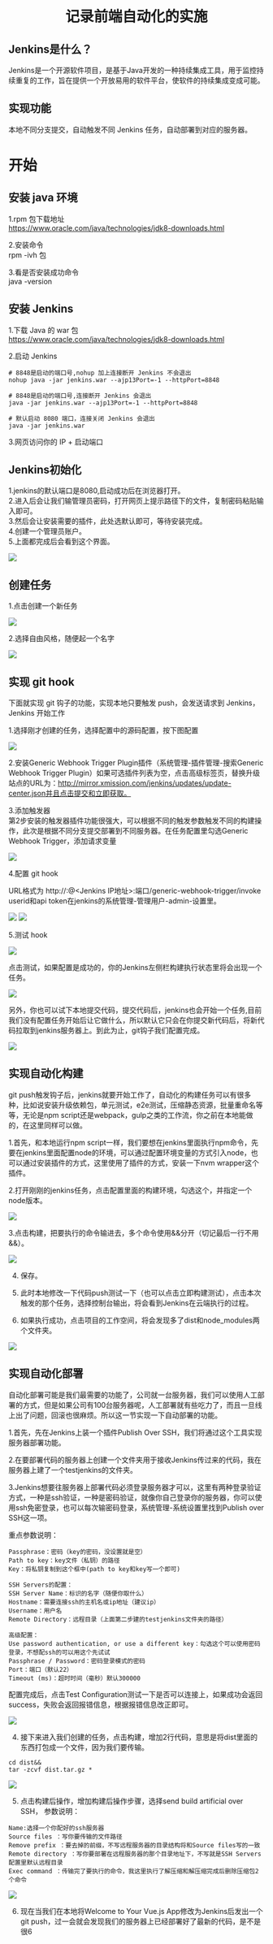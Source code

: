<p>
<h1 align='center'>记录前端自动化的实施</h1>    
</p>

## Jenkins是什么？
Jenkins是一个开源软件项目，是基于Java开发的一种持续集成工具，用于监控持续重复的工作，旨在提供一个开放易用的软件平台，使软件的持续集成变成可能。

## 实现功能
本地不同分支提交，自动触发不同 Jenkins 任务，自动部署到对应的服务器。

# 开始

## 安装 java 环境

1.rpm 包下载地址<br/>
https://www.oracle.com/java/technologies/jdk8-downloads.html
  
2.安装命令<br/>
rpm -ivh 包
  
3.看是否安装成功命令<br/>
java -version
  

## 安装 Jenkins 

1.下载 Java 的 war 包<br/>
https://www.oracle.com/java/technologies/jdk8-downloads.html

2.启动 Jenkins<br/>

```
# 8848是启动的端口号,nohup 加上连接断开 Jenkins 不会退出
nohup java -jar jenkins.war --ajp13Port=-1 --httpPort=8848 

# 8848是启动的端口号,连接断开 Jenkins 会退出
java -jar jenkins.war --ajp13Port=-1 --httpPort=8848 

# 默认启动 8080 端口，连接关闭 Jenkins 会退出
java -jar jenkins.war 
```

3.网页访问你的 IP + 启动端口<br/>

## Jenkins初始化
1.jenkins的默认端口是8080,启动成功后在浏览器打开。<br/>
2.进入后会让我们输管理员密码，打开网页上提示路径下的文件，复制密码粘贴输入即可。<br/>
3.然后会让安装需要的插件，此处选默认即可，等待安装完成。<br/>
4.创建一个管理员账户。<br/>
5.上面都完成后会看到这个界面。<br/>

<img src="https://user-gold-cdn.xitu.io/2018/4/14/162c486771d8309c?imageView2/0/w/1280/h/960/format/webp/ignore-error/1" >

## 创建任务

1.点击创建一个新任务

<img src="https://user-gold-cdn.xitu.io/2018/4/14/162c48a03fd6dfdd?imageView2/0/w/1280/h/960/format/webp/ignore-error/1" />

2.选择自由风格，随便起一个名字

<img src="https://user-gold-cdn.xitu.io/2018/4/14/162c48a7c39e576f?imageView2/0/w/1280/h/960/format/webp/ignore-error/1" />

## 实现 git hook

下面就实现 git 钩子的功能，实现本地只要触发 push，会发送请求到 Jenkins，Jenkins 开始工作

1.选择刚才创建的任务，选择配置中的源码配置，按下图配置

<img src="./img/1.png">

2.安装Generic Webhook Trigger Plugin插件（系统管理-插件管理-搜索Generic Webhook Trigger Plugin）如果可选插件列表为空，点击高级标签页，替换升级站点的URL为：http://mirror.xmission.com/jenkins/updates/update-center.json并且点击提交和立即获取。

3.添加触发器<br/>
第2步安装的触发器插件功能很强大，可以根据不同的触发参数触发不同的构建操作，此次是根据不同分支提交部署到不同服务器。在任务配置里勾选Generic Webhook Trigger，添加请求变量

<img src="./img/2.png">

4.配置 git hook

URL格式为 http://<User ID>:<API Token>@<Jenkins IP地址>:端口/generic-webhook-trigger/invoke <br/>
userid和api token在jenkins的系统管理-管理用户-admin-设置里。
  
<img src="./img/3.png">

<img src="./img/4.png">

5.测试 hook

<img src="https://user-gold-cdn.xitu.io/2018/4/14/162c4df2c9b49941?imageView2/0/w/1280/h/960/format/webp/ignore-error/1">

点击测试，如果配置是成功的，你的Jenkins左侧栏构建执行状态里将会出现一个任务。

<img src="https://user-gold-cdn.xitu.io/2018/4/15/162c4e3169a3c1f3?imageView2/0/w/1280/h/960/format/webp/ignore-error/1">

另外，你也可以试下本地提交代码，提交代码后，jenkins也会开始一个任务,目前我们没有配置任务开始后让它做什么，所以默认它只会在你提交新代码后，将新代码拉取到jenkins服务器上。到此为止，git钩子我们配置完成。

<img src="https://user-gold-cdn.xitu.io/2018/4/15/162c7630b81b74c9?imageslim">


## 实现自动化构建

git push触发钩子后，jenkins就要开始工作了，自动化的构建任务可以有很多种，比如说安装升级依赖包，单元测试，e2e测试，压缩静态资源，批量重命名等等，无论是npm script还是webpack，gulp之类的工作流，你之前在本地能做的，在这里同样可以做。

1.首先，和本地运行npm script一样，我们要想在jenkins里面执行npm命令，先要在jenkins里面配置node的环境，可以通过配置环境变量的方式引入node，也可以通过安装插件的方式，这里使用了插件的方式，安装一下nvm wrapper这个插件。<br/>

2.打开刚刚的jenkins任务，点击配置里面的构建环境，勾选这个，并指定一个node版本。<br/>

<img src="./img/5.png">

3.点击构建，把要执行的命令输进去，多个命令使用&&分开（切记最后一行不用 &&）。<br/>

<img src="./img/6.png">

4. 保存。<br/>

5. 此时本地修改一下代码push测试一下（也可以点击立即构建测试），点击本次触发的那个任务，选择控制台输出，将会看到Jenkins在云端执行的过程。<br/>

6. 如果执行成功，点击项目的工作空间，将会发现多了dist和node_modules两个文件夹。

<img src="./img/7.png">

## 实现自动化部署

自动化部署可能是我们最需要的功能了，公司就一台服务器，我们可以使用人工部署的方式，但是如果公司有100台服务器呢，人工部署就有些吃力了，而且一旦线上出了问题，回滚也很麻烦。所以这一节实现一下自动部署的功能。

1.首先，先在Jenkins上装一个插件Publish Over SSH，我们将通过这个工具实现服务器部署功能。<br/>

2.在要部署代码的服务器上创建一个文件夹用于接收Jenkins传过来的代码，我在服务器上建了一个testjenkins的文件夹。<br/>

3.Jenkins想要往服务器上部署代码必须登录服务器才可以，这里有两种登录验证方式，一种是ssh验证，一种是密码验证，就像你自己登录你的服务器，你可以使用ssh免密登录，也可以每次输密码登录，系统管理-系统设置里找到Publish over SSH这一项。<br/>

重点参数说明：

```
Passphrase：密码（key的密码，没设置就是空）
Path to key：key文件（私钥）的路径
Key：将私钥复制到这个框中(path to key和key写一个即可)

SSH Servers的配置：
SSH Server Name：标识的名字（随便你取什么）
Hostname：需要连接ssh的主机名或ip地址（建议ip）
Username：用户名
Remote Directory：远程目录（上面第二步建的testjenkins文件夹的路径）

高级配置：
Use password authentication, or use a different key：勾选这个可以使用密码登录，不想配ssh的可以用这个先试试
Passphrase / Password：密码登录模式的密码
Port：端口（默认22）
Timeout (ms)：超时时间（毫秒）默认300000
```

配置完成后，点击Test Configuration测试一下是否可以连接上，如果成功会返回success，失败会返回报错信息，根据报错信息改正即可。

<img src="./img/8.png" >

4. 接下来进入我们创建的任务，点击构建，增加2行代码，意思是将dist里面的东西打包成一个文件，因为我们要传输。

```
cd dist&&
tar -zcvf dist.tar.gz *
```

<img src="./img/9.png">

5. 点击构建后操作，增加构建后操作步骤，选择send build artificial over SSH， 参数说明：<br/>

```
Name:选择一个你配好的ssh服务器
Source files ：写你要传输的文件路径
Remove prefix ：要去掉的前缀，不写远程服务器的目录结构将和Source files写的一致
Remote directory ：写你要部署在远程服务器的那个目录地址下，不写就是SSH Servers配置里默认远程目录
Exec command ：传输完了要执行的命令，我这里执行了解压缩和解压缩完成后删除压缩包2个命令
```

<img src="./img/10.png">

6. 现在当我们在本地将Welcome to Your Vue.js App修改为Jenkins后发出一个git push，过一会就会发现我们的服务器上已经部署好了最新的代码，是不是很6
  
